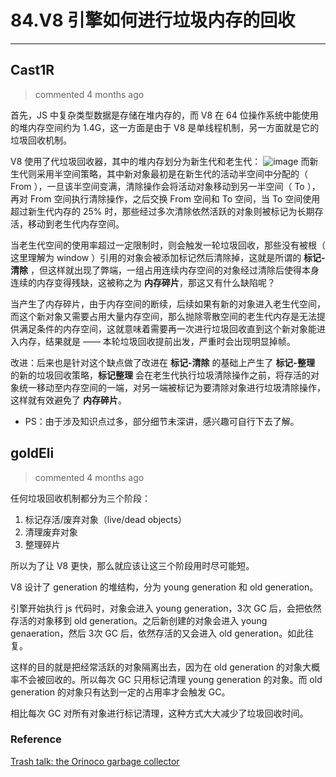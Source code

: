 
 # 84.V8 引擎如何进行垃圾内存的回收 
  
 ***
## Cast1R 
 > commented 4 months ago 

首先，JS 中复杂类型数据是存储在堆内存的，而 V8 在 64 位操作系统中能使用的堆内存空间约为 1.4G，这一方面是由于 V8 是单线程机制，另一方面就是它的垃圾回收机制。

V8 使用了代垃圾回收器，其中的堆内存划分为新生代和老生代：
![image](https://user-images.githubusercontent.com/43943810/69719872-60f3d280-114c-11ea-8580-fb5f11a3300c.png)
而新生代则采用半空间策略，其中新对象最初是在新生代的活动半空间中分配的（ From ），一旦该半空间变满，清除操作会将活动对象移动到另一半空间（ To ），再对 From 空间执行清除操作，之后交换 From 空间和 To 空间，当 To 空间使用超过新生代内存的 25% 时，那些经过多次清除依然活跃的对象则被标记为长期存活，移动到老生代内存空间。

当老生代空间的使用率超过一定限制时，则会触发一轮垃圾回收，那些没有被根（ 这里理解为 window ）引用的对象会被添加标记然后清除掉，这就是所谓的 **标记-清除** ，但这样就出现了弊端，一组占用连续内存空间的对象经过清除后使得本身连续的内存变得残缺，这被称之为 **内存碎片**，那这又有什么缺陷呢？

当产生了内存碎片，由于内存空间的断续，后续如果有新的对象进入老生代空间，而这个新对象又需要占用大量内存空间，那么抛除零散空间的老生代内存是无法提供满足条件的内存空间，这就意味着需要再一次进行垃圾回收直到这个新对象能进入内存，结果就是 —— 本轮垃圾回收提前出发，严重时会出现明显掉帧。

改进：后来也是针对这个缺点做了改进在 **标记-清除** 的基础上产生了 **标记-整理** 的新的垃圾回收策略，**标记整理** 会在老生代执行垃圾清除操作之前，将存活的对象统一移动至内存空间的一端，对另一端被标记为要清除对象进行垃圾清除操作，这样就有效避免了 **内存碎片**。

- PS：由于涉及知识点过多，部分细节未深讲，感兴趣可自行下去了解。
## goldEli 
 > commented 4 months ago 

任何垃圾回收机制都分为三个阶段：

1. 标记存活/废弃对象（live/dead objects）
2. 清理废弃对象
3. 整理碎片
 
所以为了让 V8 更快，那么就应该让这三个阶段用时尽可能短。

V8 设计了 generation 的堆结构，分为 young generation 和 old generation。

引擎开始执行 js 代码时，对象会进入 young generation，3次 GC 后，会把依然存活的对象移到 old generation。之后新创建的对象会进入 young genaeration，然后 3次 GC 后，依然存活的又会进入 old generation。如此往复。

这样的目的就是把经常活跃的对象隔离出去，因为在 old generation 的对象大概率不会被回收的。所以每次 GC 只用标记清理 young generation 的对象。而 old generation 的对象只有达到一定的占用率才会触发 GC。

相比每次 GC 对所有对象进行标记清理，这种方式大大减少了垃圾回收时间。

### Reference

[Trash talk: the Orinoco garbage collector](https://v8.dev/blog/trash-talk)